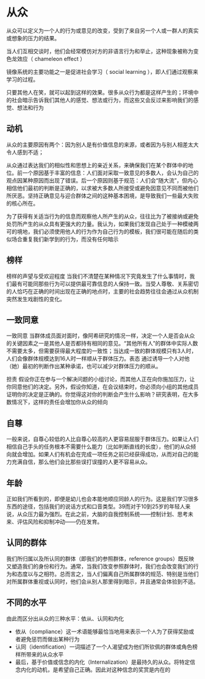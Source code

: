 

# 从众

从众可以定义为一个人的行为或意见的改变，受到了来自另一个人或一群人的真实或想象的压力的结果。

当人们互相交谈时，他们会经常模仿对方的非语言行为和举止，这种现象被称为变色龙效应（ chameleon effect ）

镜像系统的主要功能之一是促进社会学习（ social learning ），即人们通过观察来学习的过程。

只要其他人在笑，就可以起到这样的效果。很多从众行为都是这样产生的；环境中的社会暗示告诉我们其他人的感觉、想法或行为，而这些又会反过来影响我们的感觉、想法和行为

## 动机

从众的主要原因有两个：因为别人是有价值信息的来源，或者因为与别人相差太大令人感到不适；

从众通过表达我们的相似性和思想上的亲近关系，来确保我们在某个群体中的地位。前一个原因基于丰富的信息：人们面对采取一致意见的多数人，会认为自己的观点因某种原因而出现了错误。后一个原因则基于规范：人们会“随大流”，但内心相信他们最初的判断是正确的，以求被大多数人所接受或避免因意见不同而被他们所厌恶。坚持正确意见与迎合群体之间的这种基本困境，是导致我们一些最大失败的核心所在。

为了获得有关适当行为的信息而观察他人所产生的从众，往往比为了被接纳或避免处罚所产生的从众具有更强大的力量。我认为，如果我们发现自己处于一种模棱两可的境地，我们必须使用他人的行为作为自己行为的模板，我们很可能在随后的类似场合重复我们新学到的行为，而没有任何暗示

## 榜样

榜样的声望与受欢迎程度 当我们不清楚在某种情况下究竟发生了什么事情时，我们最有可能同那些行为可以提供最可靠信息的人保持一致。当受人尊敬、关系密切的人恰巧在正确的时间出现在正确的地点时，主要的社会趋势往往会通过从众机制突然发生戏剧性的变化。

## 一致同意

一致同意 当群体成员面对面时，像阿希研究的情况一样，决定一个人是否会从众的关键因素之一是其他人是否都持有相同的意见。“其他所有人”的群体中实际人数不需要太多，但需要获得最大程度的一致性；当达成一致的群体规模只有3人时，人们会像群体规模达到16人时一样顺从于群体压力。表态 通过诱导一个人对他（她）最初的判断作出某种承诺，也可以减少对群体压力的顺从。

担责 假设你正在参与一个解决问题的小组讨论，而其他人正在向你施加压力，让你同意他们的决定。另外，假设你知道，在会议结束时，你必须向小组的其他成员证明你的决定是正确的。你觉得这对你的判断会产生什么影响？研究表明，在大多数情况下，这样的责任会增加你从众的倾向

## 自尊

一般来说，自尊心较低的人比自尊心较高的人更容易屈服于群体压力。如果让人们相信自己手头的任务根本不需要什么能力（比如判断直线的长度），他们的从众倾向就会增加。如果人们有机会在完成一项任务之前已经获得成功，从而对自己的能力充满自信，那么他们会比那些误打误撞的人更不容易从众。

## 年龄 

正如我们所看到的，即便是幼儿也会本能地顺应同龄人的行为。这是我们学习很多东西的途径，包括我们的说话方式和口音类型。39而对于10到25岁的年轻人来说，从众压力最为强烈。在此之前，大脑的自我控制系统——控制计划、思考未来、评估风险和抑制冲动——仍在发育。

## 认同的群体

我们所归属以及所认同的群体（即我们的参照群体，reference groups）既反映又塑造我们的身份和行为。通常，当我们改变参照群体时，我们也会改变我们的行为和态度以与之相符。总而言之，当人们偏离自己所属群体的规范、特别是当他们对所属群体重视或认同时，他们会从别人那里得到暗示，并且通常会体验到不适。

## 不同的水平

由此而区分出从众的三种水平：依从、认同和内化

- 依从（compliance）这一术语能够最恰当地用来表示一个人为了获得奖励或者避免惩罚而做出某种行为
- 认同（identification）一词描述了一个人渴望成为他们所钦佩的群体或角色榜样所带来的从众水平
- 最后，基于价值或信念的内化（Internalization）是最持久的从众。将特定信念内化的动机，是希望自己正确。因此对这种信念的奖赏是内在的